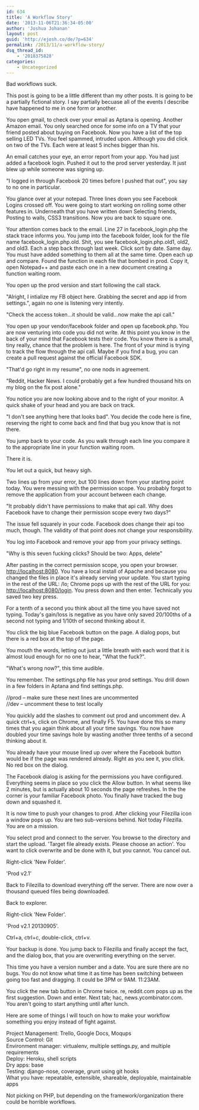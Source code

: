```yaml
---
id: 634
title: 'A Workflow Story'
date: '2013-11-06T21:36:34-05:00'
author: 'Joshua Johanan'
layout: post
guid: 'http://ejosh.co/de/?p=634'
permalink: /2013/11/a-workflow-story/
dsq_thread_id:
    - '2018375828'
categories:
    - Uncategorized
---
```


Bad workflows suck.

This post is going to be a little different than my other posts. It is going to be a partially fictional story. I say partially becuase all of the events I describe have happened to me in one form or another.

You open gmail, to check over your email as Aptana is opening. Another Amazon email. You only searched once for some info on a TV that your friend posted about buying on Facebook. Now you have a list of the top selling LED TVs. You feel spammed, intruded upon. Although you did click on two of the TVs. Each were at least 5 inches bigger than his.

An email catches your eye, an error report from your app. You had just added a facebook login. Pushed it out to the prod server yesterday. It just blew up while someone was signing up.

"I logged in through Facebook 20 times before I pushed that out", you say to no one in particular.

You glance over at your notepad. Three lines down you see Facebook Logins crossed off. You were going to start working on rolling some other features in. Underneath that you have written down Selecting friends, Posting to walls, CSS3 transitions. Now you are back to square one.

Your attention comes back to the email. Line 27 in facebook\_login.php the stack trace informs you. You jump into the facebook folder, look for the file name facebook\_login.php.old. Shit, you see facebook\_login.php.old1, old2, and old3. Each a step back through last week. Click sort by date. Same day. You must have added something to them all at the same time. Open each up and compare. Found the function in each file that bombed in prod. Copy it, open Notepad++ and paste each one in a new document creating a function waiting room.

You open up the prod version and start following the call stack.

"Alright, I intialize my FB object here. Grabbing the secret and app id from settings.", again no one is listening very intently.

"Check the access token…it should be valid…now make the api call."

You open up your vendor/facebook folder and open up facebook.php. You are now venturing into code you did not write. At this point you know in the back of your mind that Facebook tests their code. You know there is a small, tiny really, chance that the problem is here. The front of your mind is trying to track the flow through the api call. Maybe if you find a bug, you can create a pull request against the official Facebook SDK.

"That'd go right in my resume", no one nods in agreement.

"Reddit, Hacker News. I could probably get a few hundred thousand hits on my blog on the fix post alone."

You notice you are now looking above and to the right of your monitor. A quick shake of your head and you are back on track.

"I don't see anything here that looks bad". You decide the code here is fine, reserving the right to come back and find that bug you know that is not there.

You jump back to your code. As you walk through each line you compare it to the appropriate line in your function waiting room.

There it is.

You let out a quick, but heavy sigh.

Two lines up from your error, but 100 lines down from your starting point today. You were messing with the permission scope. You probably forgot to remove the application from your account between each change.

"It probably didn't have permissions to make that api call. Why does Facebook have to change their permission scope every two days?"

The issue fell squarely in your code. Facebook does change their api too much, though. The validity of that point does not change your responsibility.

You log into Facebook and remove your app from your privacy settings.

"Why is this seven fucking clicks? Should be two: Apps, delete"

After pasting in the correct permission scope, you open your browser. <http://localhost:8080>. You have a local install of Apache and because you changed the files in place it's already serving your update. You start typing in the rest of the URL: /lo; Chrome pops up with the rest of the URL for you: <http://localhost:8080/login>. You press down and then enter. Technically you saved two key press.

For a tenth of a second you think about all the time you have saved not typing. Today's gain/loss is negative as you have only saved 20/100ths of a second not typing and 1/10th of second thinking about it.

You click the big blue Facebook button on the page. A dialog pops, but there is a red box at the top of the page.

You mouth the words, letting out just a little breath with each word that it is almost loud enough for no one to hear, "What the fuck?".

"What's wrong now?", this time audible.

You remember. The settings.php file has your prod settings. You drill down in a few folders in Aptana and find settings.php.

//prod – make sure these next lines are uncommented  
//dev – uncomment these to test locally

You quickly add the slashes to comment out prod and uncomment dev. A quick ctrl+s, click on Chrome, and finally F5. You have done this so many times that you again think about all your time savings. You now have doubled your time savings hole by wasting another three tenths of a second thinking about it.

You already have your mouse lined up over where the Facebook button would be if the page was rendered already. Right as you see it, you click. No red box on the dialog.

The Facebook dialog is asking for the permissions you have configured. Everything seems in place so you click the Allow button. In what seems like 2 minutes, but is actually about 10 seconds the page refreshes. In the the corner is your familiar Facebook photo. You finally have tracked the bug down and squashed it.

It is now time to push your changes to prod. After clicking your Filezilla icon a window pops up. You are two sub-versions behind. Not today Filezilla. You are on a mission.

You select prod and connect to the server. You browse to the directory and start the upload. 'Target file already exists. Please choose an action'. You want to click overwrite and be done with it, but you cannot. You cancel out.

Right-click 'New Folder'.

'Prod v2.1'

Back to Filezilla to download everything off the server. There are now over a thousand queued files being downloaded.

Back to explorer.

Right-click 'New Folder'.

'Prod v2.1 20130905'.

Ctrl+a, ctrl+c, double-click, ctrl+v.

Your backup is done. You jump back to Filezilla and finally accept the fact, and the dialog box, that you are overwriting everything on the server.

This time you have a version number and a date. You are sure there are no bugs. You do not know what time it as time has been switching between going too fast and dragging. It could be 3PM or 9AM. 11:23AM.

You click the new tab button in Chrome twice. re, reddit.com pops up as the first suggestion. Down and enter. Next tab; hac, news.ycombinator.com. You aren't going to start anything until after lunch.

Here are some of things I will touch on how to make your workflow something you enjoy instead of fight against.

Project Management: Trello, Google Docs, Moqups  
Source Control: Git  
Environment manager: virtualenv, multiple settings.py, and multiple requirements  
Deploy: Heroku, shell scripts  
Dry apps: base  
Testing: django-nose, coverage, grunt using git hooks  
What you have: repeatable, extensible, shareable, deployable, maintainable apps

Not picking on PHP, but depending on the framework/organization there could be horrible workflows.